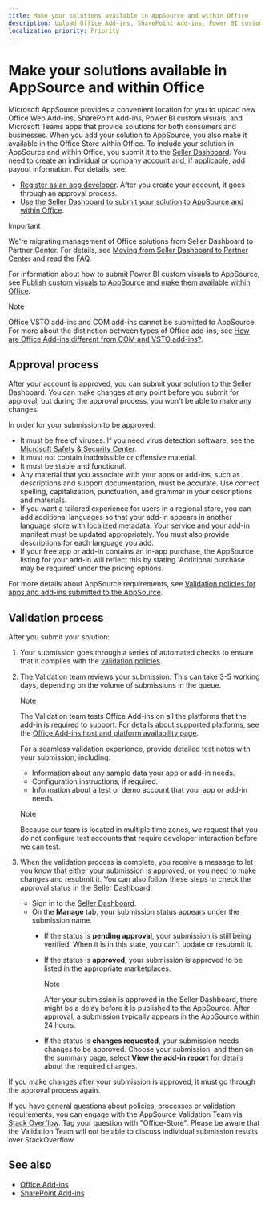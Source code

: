 ```yaml
---
title: Make your solutions available in AppSource and within Office 
description: Upload Office Add-ins, SharePoint Add-ins, Power BI custom visuals, and Microsoft Teams apps to AppSource and make them available in the Office Store within Office.
localization_priority: Priority
---
```



# Make your solutions available in AppSource and within Office

Microsoft AppSource provides a convenient location for you to upload new Office Web Add-ins, SharePoint Add-ins, Power BI custom visuals, and Microsoft Teams apps that provide solutions for both consumers and businesses. When you add your solution to AppSource, you also make it available in the Office Store within Office. To include your solution in AppSource and within Office, you submit it to the [Seller Dashboard](https://sellerdashboard.microsoft.com/Application/Summary). You need to create an individual or company account and, if applicable, add payout information. For details, see:

- [Register as an app developer](https://partner.microsoft.com/dashboard/account/v3/enrollment/introduction/office). After you create your account, it goes through an approval process.
- [Use the Seller Dashboard to submit your solution to AppSource and within Office](use-the-seller-dashboard-to-submit-to-the-office-store.md).

>[!IMPORTANT]
>We're migrating management of Office solutions from Seller Dashboard to Partner Center. For details, see [Moving from Seller Dashboard to Partner Center](https://developer.microsoft.com/office/blogs/moving-management-of-solutions-from-seller-dashboard-to-partner-center/) and read the [FAQ](partner-center-faq.md).

For information about how to submit Power BI custom visuals to AppSource, see [Publish custom visuals to AppSource and make them available within Office](/power-bi/developer/office-store).

> [!NOTE]
> Office VSTO add-ins and COM add-ins cannot be submitted to AppSource. For more about the distinction between types of Office add-ins, see [How are Office Add-ins different from COM and VSTO add-ins?](https://docs.microsoft.com/office/dev/add-ins/overview/office-add-ins#how-are-office-add-ins-different-from-com-and-vsto-add-ins).

<a name="bk_approval"> </a>
## Approval process

After your account is approved, you can submit your solution to the Seller Dashboard. You can make changes at any point before you submit for approval, but during the approval process, you won't be able to make any changes.

In order for your submission to be approved:

- It must be free of viruses. If you need virus detection software, see the [Microsoft Safety & Security Center](https://go.microsoft.com/fwlink/?LinkId=248711).
- It must not contain inadmissible or offensive material.
- It must be stable and functional.
- Any material that you associate with your apps or add-ins, such as descriptions and support documentation, must be accurate. Use correct spelling, capitalization, punctuation, and grammar in your descriptions and materials.
- If you want a tailored experience for users in a regional store, you can add additional languages so that your add-in appears in another language store with localized metadata. Your service and your add-in manifest must be updated appropriately. You must also provide descriptions for each language you add.
- If your free app or add-in contains an in-app purchase, the AppSource listing for your add-in will reflect this by stating 'Additional purchase may be required' under the pricing options.

For more details about AppSource requirements, see [Validation policies for apps and add-ins submitted to the AppSource](validation-policies.md).

<a name="bk_Validation"> </a>
## Validation process

After you submit your solution:

1. Your submission goes through a series of automated checks to ensure that it complies with the [validation policies](validation-policies.md).

2. The Validation team reviews your submission. This can take 3-5 working days, depending on the volume of submissions in the queue.

   > [!NOTE]
   > The Validation team tests Office Add-ins on all the platforms that the add-in is required to support. For details about supported platforms, see the [Office Add-ins host and platform availability page](/office/dev/add-ins/overview/office-add-in-availability).

   For a seamless validation experience, provide detailed test notes with your submission, including:

   - Information about any sample data your app or add-in needs.
   - Configuration instructions, if required.
   - Information about a test or demo account that your app or add-in needs.

   > [!NOTE]
   > Because our team is located in multiple time zones, we request that you do not configure test accounts that require developer interaction before we can test.

3. When the validation process is complete, you receive a message to let you know that either your submission is approved, or you need to make changes and resubmit it. You can also follow these steps to check the approval status in the Seller Dashboard:

   - Sign in to the [Seller Dashboard](https://go.microsoft.com/fwlink/?LinkId=248605).
   - On the **Manage** tab, your submission status appears under the submission name.
      - If the status is **pending approval**, your submission is still being verified. When it is in this state, you can't update or resubmit it.
      - If the status is **approved**, your submission is approved to be listed in the appropriate marketplaces.

        > [!NOTE]
        > After your submission is approved in the Seller Dashboard, there might be a delay before it is published to the AppSource. After approval, a submission typically appears in the AppSource within 24 hours.

      - If the status is **changes requested**, your submission needs changes to be approved. Choose your submission, and then on the summary page, select **View the add-in report** for details about the required changes.

If you make changes after your submission is approved, it must go through the approval process again.

If you have general questions about policies, processes or validation requirements,  you can engage with the AppSource Validation Team via [Stack Overflow](https://stackoverflow.com/search?q=office-store). Tag your question with "Office-Store". Please be aware that the Validation Team will not be able to discuss individual submission results over StackOverflow. 

## See also

- [Office Add-ins](/office/dev/add-ins/overview/office-add-ins)  
- [SharePoint Add-ins](/sharepoint/dev/sp-add-ins/sharepoint-add-ins)
